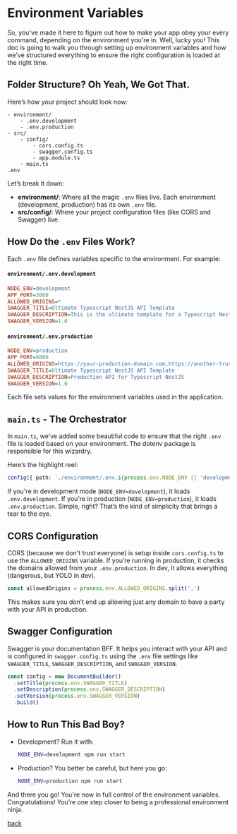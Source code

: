 # Environment Variables

So, you've made it here to figure out how to make your app obey your every command, depending on the environment you're in. Well, lucky you! This doc is going to walk you through setting up environment variables and how we’ve structured everything to ensure the right configuration is loaded at the right time.

## Folder Structure? Oh Yeah, We Got That.

Here’s how your project should look now:

```
- environment/
    - .env.development
    - .env.production
- src/
    - config/
        - cors.config.ts
        - swagger.config.ts
        - app.module.ts
    - main.ts
.env
```

Let’s break it down:

- **environment/**: Where all the magic `.env` files live. Each environment (development, production) has its own `.env` file.
- **src/config/**: Where your project configuration files (like CORS and Swagger) live.

## How Do the `.env` Files Work?

Each `.env` file defines variables specific to the environment. For example:

#### `environment/.env.development`

```ini
NODE_ENV=development
APP_PORT=3000
ALLOWED_ORIGINS=*
SWAGGER_TITLE=Ultimate Typescript NestJS API Template
SWAGGER_DESCRIPTION=This is the ultimate template for a Typescript NestJS API
SWAGGER_VERSION=1.0
```

#### `environment/.env.production`

```ini
NODE_ENV=production
APP_PORT=8000
ALLOWED_ORIGINS=https://your-production-domain.com,https://another-trusted-domain.com
SWAGGER_TITLE=Ultimate Typescript NestJS API Template
SWAGGER_DESCRIPTION=Production API for Typescript NestJS
SWAGGER_VERSION=1.0
```

Each file sets values for the environment variables used in the application.

## `main.ts` - The Orchestrator

In `main.ts`, we’ve added some beautiful code to ensure that the right `.env` file is loaded based on your environment. The dotenv package is responsible for this wizardry.

Here’s the highlight reel:

```typescript
config({ path: `./environment/.env.${process.env.NODE_ENV || 'development'}` })
```

If you're in development mode (`NODE_ENV=development`), it loads `.env.development`. If you're in production (`NODE_ENV=production`), it loads `.env.production`. Simple, right? That’s the kind of simplicity that brings a tear to the eye.

## CORS Configuration

CORS (because we don't trust everyone) is setup inside `cors.config.ts` to use the `ALLOWED_ORIGINS` variable. If you’re running in production, it checks the domains allowed from your `.env.production`. In dev, it allows everything (dangerous, but YOLO in dev).

```typescript
const allowedOrigins = process.env.ALLOWED_ORIGINS.split(',')
```

This makes sure you don’t end up allowing just any domain to have a party with your API in production.

## Swagger Configuration

Swagger is your documentation BFF. It helps you interact with your API and is configured in `swagger.config.ts` using the `.env` file settings like `SWAGGER_TITLE`, `SWAGGER_DESCRIPTION`, and `SWAGGER_VERSION`.

```typescript
const config = new DocumentBuilder()
  .setTitle(process.env.SWAGGER_TITLE)
  .setDescription(process.env.SWAGGER_DESCRIPTION)
  .setVersion(process.env.SWAGGER_VERSION)
  .build()
```

## How to Run This Bad Boy?

- Development? Run it with:
  ```bash
  NODE_ENV=development npm run start
  ```
- Production? You better be careful, but here you go:
  ```bash
  NODE_ENV=production npm run start
  ```

And there you go! You're now in full control of the environment variables. Congratulations! You’re one step closer to being a professional environment ninja.

[back](table-of-contents.md)
